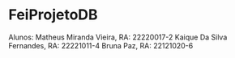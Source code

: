 # FeiProjetoDB
Alunos:
Matheus Miranda Vieira, RA: 22220017-2
Kaique Da Silva Fernandes, RA: 22221011-4
Bruna Paz, RA: 22121020-6
